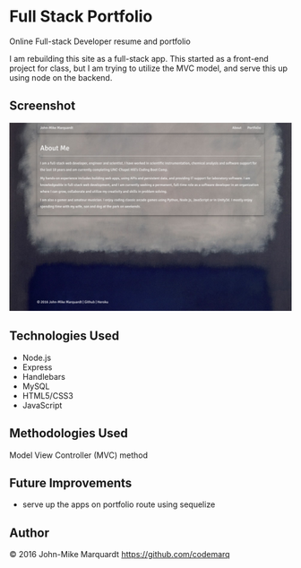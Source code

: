 # Full Stack Portfolio
Online Full-stack Developer resume and portfolio

I am rebuilding this site as a full-stack app.  This started as a front-end project for class, but I am trying to utilize the MVC model, and serve this up using node on the backend.

## Screenshot

![ScreenShot](/public/assets/img/screenshot_portfolio.png)


## Technologies Used

* Node.js
* Express
* Handlebars
* MySQL
* HTML5/CSS3
* JavaScript

## Methodologies Used
Model View Controller (MVC) method

## Future Improvements
* serve up the apps on portfolio route using sequelize


## Author
&copy; 2016 John-Mike Marquardt https://github.com/codemarq
